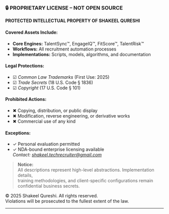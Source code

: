 ### 🔒 PROPRIETARY LICENSE – NOT OPEN SOURCE

**PROTECTED INTELLECTUAL PROPERTY OF SHAKEEL QURESHI**

#### Covered Assets Include:
- **Core Engines:** TalentSync™, EngageIQ™, FitScore™, TalentRisk™  
- **Workflows:** All recruitment automation processes  
- **Implementations:** Scripts, models, algorithms, and documentation  

#### Legal Protections:  
- ☑ *Common Law Trademarks* (First Use: 2025)  
- ☑ *Trade Secrets* (18 U.S. Code § 1836)  
- ☑ *Copyright* (17 U.S. Code § 101)  

#### Prohibited Actions:  
- ✖ Copying, distribution, or public display  
- ✖ Modification, reverse engineering, or derivative works  
- ✖ Commercial use of any kind  

#### Exceptions:  
- ✓ Personal evaluation permitted  
- ✓ NDA-bound enterprise licensing available  
  _Contact: [shakeel.techrecruiter@gmail.com](mailto:shakeel.techrecruiter@gmail.com)_  

> **Notice:**  
> All descriptions represent high-level abstractions. Implementation details,  
> training methodologies, and client-specific configurations remain  
> confidential business secrets.  

© 2025 Shakeel Qureshi. All rights reserved.  
Violations will be prosecuted to the fullest extent of the law.  

---
